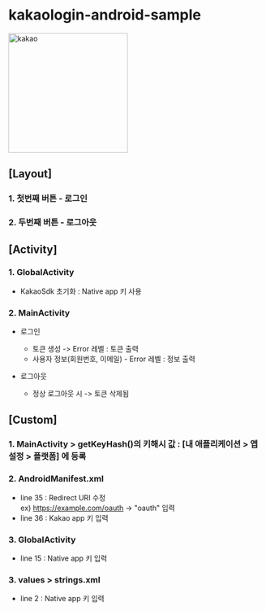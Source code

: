 # kakaologin-android-sample

<img width="235" alt="kakao" src="https://user-images.githubusercontent.com/46569798/116001197-39998180-a62e-11eb-9d06-24e1c895fb06.png">

## [Layout]
### 1. 첫번째 버튼 - 로그인
### 2. 두번째 버튼 - 로그아웃

## [Activity]
### 1. GlobalActivity
- KakaoSdk 초기화 : Native app 키 사용

### 2. MainActivity
- 로그인
  - 토큰 생성 -> Error 레벨 : 토큰 출력
  - 사용자 정보(회원번호, 이메일) - Error 레벨 : 정보 출력
  
- 로그아웃
  - 정상 로그아웃 시 -> 토큰 삭제됨

## [Custom]
### 1. MainActivity > getKeyHash()의 키해시 값 : [내 애플리케이션 > 앱 설정 > 플랫폼] 에 등록

### 2. AndroidManifest.xml 
- line 35 : Redirect URI 수정
  </br>ex) https://example.com/oauth -> "oauth" 입력
- line 36 : Kakao app 키 입력

### 3. GlobalActivity 
- line 15 : Native app 키 입력

### 3. values > strings.xml
- line 2 : Native app 키 입력
